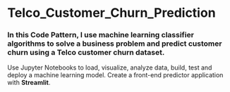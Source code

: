 # Telco_Customer_Churn_Prediction
### In this Code Pattern, I use machine learning classifier algorithms to solve a business problem and predict customer churn using a Telco customer churn dataset.
Use Jupyter Notebooks to load, visualize, analyze data, build, test and deploy a machine learning model. 
Create a front-end predictor application with **Streamlit**.
